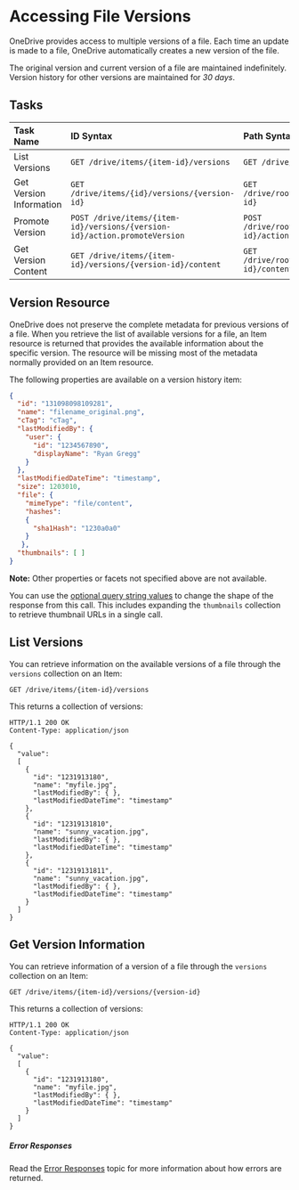 # Accessing File Versions

OneDrive provides access to multiple versions of a file. Each time an update is
made to a file, OneDrive automatically creates a new version of the file.

The original version and current version of a file are maintained indefinitely.
Version history for other versions are maintained for _30 days_.

## Tasks

| Task Name               | ID Syntax                                                                 | Path Syntax                                                                     |
|:------------------------|:--------------------------------------------------------------------------|:--------------------------------------------------------------------------------|
| List Versions           | `GET /drive/items/{item-id}/versions`                                     | `GET /drive/root:/{path_to_file}:/versions`                                     |
| Get Version Information | `GET /drive/items/{id}/versions/{version-id}`                             | `GET /drive/root:/{path_to_file}:/versions/{version-id}`                        |
| Promote Version         | `POST /drive/items/{item-id}/versions/{version-id}/action.promoteVersion` | `POST /drive/root:/{path_to_file}:/versions/{version-id}/action.promoteVersion` |
| Get Version Content     | `GET /drive/items/{item-id}/versions/{version-id}/content`                | `GET /drive/root:/{path_to_file}:/versions/{version-id}/content`                |

## Version Resource

OneDrive does not preserve the complete metadata for previous versions of a file. When
you retrieve the list of available versions for a file, an Item resource is returned
that provides the available information about the specific version. The resource
will be missing most of the metadata normally provided on an Item resource.

The following properties are available on a version history item:

<!-- { "blockType": "example", "name": "version-history-item", "@odata.type": "oneDrive.item", "truncated": true } -->
```json
{
  "id": "131098098109281",
  "name": "filename_original.png",
  "cTag": "cTag",
  "lastModifiedBy": {
    "user": {
      "id": "1234567890",
      "displayName": "Ryan Gregg"
    }
  },
  "lastModifiedDateTime": "timestamp",
  "size": 1203010,
  "file": {
    "mimeType": "file/content",
    "hashes":
    {
      "sha1Hash": "1230a0a0"
    }
   },
  "thumbnails": [ ]
}
```

**Note:** Other properties or facets not specified above are not available.

You can use the [optional query string values](../odata/optional-query-parameters.md)
to change the shape of the response from this call. This includes expanding
the `thumbnails` collection to retrieve thumbnail URLs in a single call.

## List Versions
You can retrieve information on the available versions of a file through
the `versions` collection on an Item:

<!-- { "blockType": "request", "name": "get-previous-versions" } -->
```
GET /drive/items/{item-id}/versions
```

This returns a collection of versions:

<!-- { "blockType": "response", "@odata.type": "oneDrive.item", "truncated": true, "isCollection": true } -->
```http
HTTP/1.1 200 OK
Content-Type: application/json

{
  "value":
  [
    {
      "id": "1231913180",
      "name": "myfile.jpg",
      "lastModifiedBy": { },
      "lastModifiedDateTime": "timestamp"
    },
    {
      "id": "12319131810",
      "name": "sunny_vacation.jpg",
      "lastModifiedBy": { },
      "lastModifiedDateTime": "timestamp"
    },
    {
      "id": "12319131811",
      "name": "sunny_vacation.jpg",
      "lastModifiedBy": { },
      "lastModifiedDateTime": "timestamp"
    }
  ]
}
```
## Get Version Information
You can retrieve information of a version of a file through
the `versions` collection on an Item:

<!-- { "blockType": "request", "name": "get-single-version" } -->
```
GET /drive/items/{item-id}/versions/{version-id}
```

This returns a collection of versions:

<!-- { "blockType": "response", "@odata.type": "oneDrive.item", "truncated": true, "isCollection": true } -->
```http
HTTP/1.1 200 OK
Content-Type: application/json

{
  "value":
  [
    {
      "id": "1231913180",
      "name": "myfile.jpg",
      "lastModifiedBy": { },
      "lastModifiedDateTime": "timestamp"
    }
  ]
}
```

##### Error Responses

Read the [Error Responses][error-response] topic for more information about
how errors are returned.

[error-response]: ../misc/errors.md
